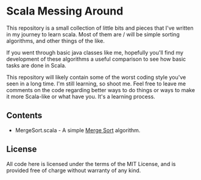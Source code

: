 # Scala Messing Around
This repository is a small collection of little bits and pieces that I've written in my
journey to learn scala. Most of them are / will be simple sorting algorithms, and other
things of the like.

If you went through basic java classes like me, hopefully you'll find my development of
these algorithms a useful comparison to see how basic tasks are done in Scala.

This repository will likely contain some of the worst coding style you've seen in a long
time. I'm still learning, so shoot me. Feel free to leave me comments on the code regarding
better ways to do things or ways to make it more Scala-like or what have you. It's a learning
process.

## Contents
* MergeSort.scala - A simple [Merge Sort](http://en.wikipedia.org/wiki/Merge_Sort) algorithm.

## License
All code here is licensed under the terms of the MIT License, and is provided free of
charge without warranty of any kind.

